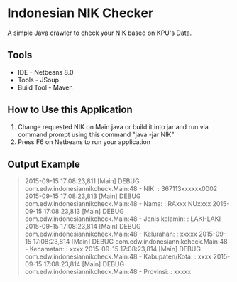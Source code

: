 Indonesian NIK Checker
===========
A simple Java crawler to check your NIK based on KPU's Data. 

Tools
-------------------
* IDE - Netbeans 8.0
* Tools - JSoup
* Build Tool - Maven

How to Use this Application
-------------------
1. Change requested NIK on Main.java or build it into jar and run via command prompt using this command "java -jar NIK"       
2. Press F6 on Netbeans to run your application

Output Example
--------------------
>2015-09-15 17:08:23,811 [Main] DEBUG com.edw.indonesiannikcheck.Main:48 - NIK:	 : 	367113xxxxxx0002
>2015-09-15 17:08:23,813 [Main] DEBUG com.edw.indonesiannikcheck.Main:48 - Nama:	 : 	RAxxx NUxxxx
>2015-09-15 17:08:23,813 [Main] DEBUG com.edw.indonesiannikcheck.Main:48 - Jenis kelamin:	 : 	LAKI-LAKI
>2015-09-15 17:08:23,814 [Main] DEBUG com.edw.indonesiannikcheck.Main:48 - Kelurahan:	 : 	xxxxx
>2015-09-15 17:08:23,814 [Main] DEBUG com.edw.indonesiannikcheck.Main:48 - Kecamatan:	 : 	xxxx
>2015-09-15 17:08:23,814 [Main] DEBUG com.edw.indonesiannikcheck.Main:48 - Kabupaten/Kota:	 : 	xxxx
>2015-09-15 17:08:23,814 [Main] DEBUG com.edw.indonesiannikcheck.Main:48 - Provinsi:	 : 	xxxxx